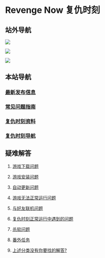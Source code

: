 # Revenge Now 复仇时刻

## 站外导航
[![](https://gitee.com/Zero_Fanker/Revenge-Now-Wiki/raw/master/LOGO_Tieba.jpg)](https://tieba.baidu.com/f?kw=%E5%A4%8D%E4%BB%87%E6%97%B6%E5%88%BB&ie=utf-8)

[![](https://gitee.com/Zero_Fanker/Revenge-Now-Wiki/raw/master/LOGO_Bilibili.jpg)](https://space.bilibili.com/25328668)

[![](https://gitee.com/Zero_Fanker/Revenge-Now-Wiki/raw/master/LOGO_MODDB.jpg)](https://www.moddb.com/mods/revenge-now)

## 本站导航
### [最新发布信息](./Publishment.md)

### [常见问题指南](/QuestionNAnswer/index.md)

### [复仇时刻资料](./复仇时刻资料.md)

### [复仇时刻导航](./链接导航.md)

## 疑难解答 

1. [游戏下载问题](/QuestionNAnswer/index.md#_1-游戏下载问题)

2. [游戏安装问题](/QuestionNAnswer/游戏安装问题.md)

3. [自动更新问题](/QuestionNAnswer/index.md#3-自动更新问题)

4. [游戏无法正常运行问题](/QuestionNAnswer/index.md#4-游戏无法正常运行问题)

5. [与好友联机问题](/QuestionNAnswer/index.md#5-与好友联机问题)

6. [复仇时刻正常运行中遇到的问题](/QuestionNAnswer/index.md#6-复仇时刻正常运行中遇到的问题)

7. [杀软问题](/QuestionNAnswer/index.md#7-杀软问题)

8. [番外任务](/QuestionNAnswer/index.md#8-番外任务)

9. [上述分类没有你要找的解答?](/QuestionNAnswer/index.md#9-上述分类没有你要找的解答)
